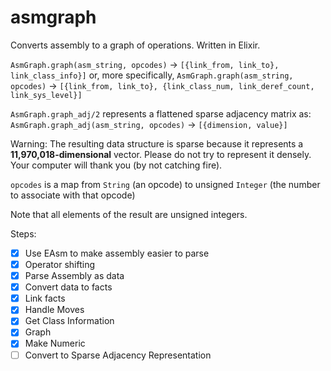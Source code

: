 # asmgraph
Converts assembly to a graph of operations. Written in Elixir. 

`AsmGraph.graph(asm_string, opcodes)` -> `[{link_from, link_to}, link_class_info}]`
or, more specifically,
`AsmGraph.graph(asm_string, opcodes)` -> `[{link_from, link_to}, {link_class_num, link_deref_count, link_sys_level}]`

`AsmGraph.graph_adj/2` represents a flattened sparse adjacency matrix as:
`AsmGraph.graph_adj(asm_string, opcodes)` -> `[{dimension, value}]`

Warning: The resulting data structure is sparse because it represents a **11,970,018-dimensional** vector. Please do not try to represent it densely. Your computer will thank you (by not catching fire). 

`opcodes` is a map from `String` (an opcode) to unsigned `Integer` (the number to associate with that opcode)

Note that all elements of the result are unsigned integers. 

Steps:

 - [X] Use EAsm to make assembly easier to parse
 - [X] Operator shifting
 - [X] Parse Assembly as data
 - [X] Convert data to facts
 - [X] Link facts
 - [X] Handle Moves
 - [X] Get Class Information
 - [X] Graph
 - [X] Make Numeric
 - [ ] Convert to Sparse Adjacency Representation
